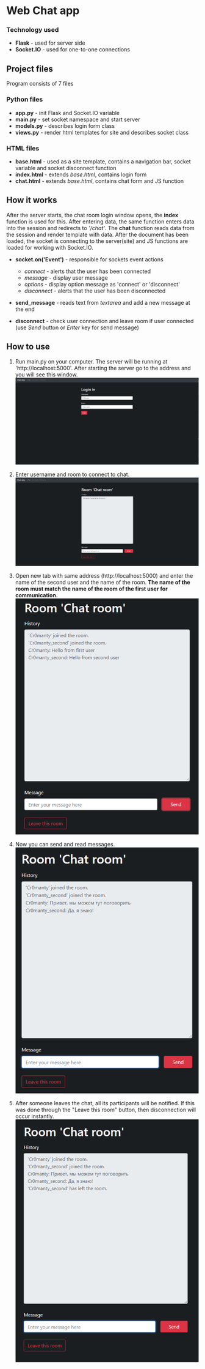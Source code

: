# Web Chat app

### Technology used
* **Flask** - used for server side
* **Socket.IO** - used for one-to-one connections

## Project files
Program consists of 7 files

### Python files
* **app.py** - init Flask and Socket.IO variable
* **main.py** - set socket namespace and start server
* **models.py** - describes login form class
* **views.py** - render html templates for site and describes socket class

### HTML files
* **base.html** - used as a site template, contains a navigation bar, socket variable and socket disconnect function
* **index.html** - extends *base.html*, contains login form
* **chat.html** - extends *base.html*, contains chat form and JS function  

## How it works

After the server starts, the chat room login window opens, the **index** function is used for this.
After entering data, the same function enters data into the session and redirects to *'/chat'*. 
The **chat** function reads data from the session and render template with data. 
After the document has been loaded, the socket is connecting to the server(site) 
and JS functions are loaded for working with Socket.IO.
<br>
* **socket.on('Event')** - responsible for sockets event actions 
    * *connect* - alerts that the user has been connected
    * *message* - display user message
    * *options* - display option message as 'connect' or 'disconnect'
    * *disconnect* - alerts that the user has been disconnected

* **send_message** - reads text from *textarea* and add a new message at the end
* **disconnect** - check user connection and leave room if user connected 
(use *Send* button or *Enter* key for send message)

## How to use

1. Run main.py on your computer.
The server will be running at 'http://localhost:5000'.
After starting the server go to the address and you will see this window.
![](media/login.png)

2. Enter username and room to connect to chat.
![](media/chat.png)

3. Open new tab with same address (http://localhost:5000)
and enter the name of the second user and the name of the room.
**The name of the room must match the name of the room of the first user for communication.**
![](media/second_user.png)

4. Now you can send and read messages.
![](media/send_messages.png)

5. After someone leaves the chat, all its participants will be notified. 
If this was done through the "Leave this room" button, then disconnection will occur instantly.
![](media/second_user_left.png)